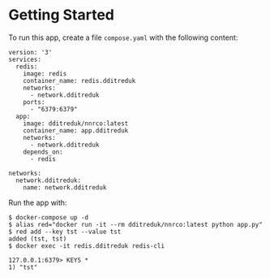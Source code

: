 # Getting Started

To run this app, create a file `compose.yaml` with the following content:

```
version: '3'
services:
  redis:
    image: redis
    container_name: redis.dditreduk
    networks:
      - network.dditreduk
    ports:
      - "6379:6379"
  app:
    image: dditreduk/nnrco:latest
    container_name: app.dditreduk
    networks:
      - network.dditreduk
    depends_on:
      - redis

networks:
  network.dditreduk:
    name: network.dditreduk
```

Run the app with:

```
$ docker-compose up -d
$ alias red="docker run -it --rm dditreduk/nnrco:latest python app.py"
$ red add --key tst --value tst
added (tst, tst)
$ docker exec -it redis.dditreduk redis-cli

127.0.0.1:6379> KEYS *
1) "tst"
```
